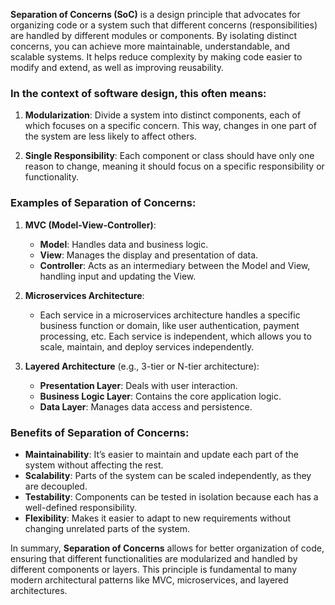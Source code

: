 **Separation of Concerns (SoC)** is a design principle that advocates for organizing code or a system such that different concerns (responsibilities) are handled by different modules or components. By isolating distinct concerns, you can achieve more maintainable, understandable, and scalable systems. It helps reduce complexity by making code easier to modify and extend, as well as improving reusability.

### In the context of software design, this often means:

1. **Modularization**: Divide a system into distinct components, each of which focuses on a specific concern. This way, changes in one part of the system are less likely to affect others.

2. **Single Responsibility**: Each component or class should have only one reason to change, meaning it should focus on a specific responsibility or functionality.

### Examples of Separation of Concerns:

1. **MVC (Model-View-Controller)**:
   - **Model**: Handles data and business logic.
   - **View**: Manages the display and presentation of data.
   - **Controller**: Acts as an intermediary between the Model and View, handling input and updating the View.

2. **Microservices Architecture**:
   - Each service in a microservices architecture handles a specific business function or domain, like user authentication, payment processing, etc. Each service is independent, which allows you to scale, maintain, and deploy services independently.

3. **Layered Architecture** (e.g., 3-tier or N-tier architecture):
   - **Presentation Layer**: Deals with user interaction.
   - **Business Logic Layer**: Contains the core application logic.
   - **Data Layer**: Manages data access and persistence.

### Benefits of Separation of Concerns:
- **Maintainability**: It’s easier to maintain and update each part of the system without affecting the rest.
- **Scalability**: Parts of the system can be scaled independently, as they are decoupled.
- **Testability**: Components can be tested in isolation because each has a well-defined responsibility.
- **Flexibility**: Makes it easier to adapt to new requirements without changing unrelated parts of the system.

In summary, **Separation of Concerns** allows for better organization of code, ensuring that different functionalities are modularized and handled by different components or layers. This principle is fundamental to many modern architectural patterns like MVC, microservices, and layered architectures.
